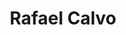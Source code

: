 ---
title: 'Rafael Calvo'
pageTitle: "Homepage of the portfolio of"
layout: 'layouts/home.njk'
headerTitle: 'Greetings!'
metaDesc: "Website/portfolio of Rafael Calvo"
home:
  greeting: "Greetings!"
  intro: "I'm a front-end and WordPress developer who helps small businesses improve their online presence by creating a fast and SEO friendly websites."
  introShort: "and I'll make you a website that'll help you catch more clients."
featuredWork:
  title: "Selected work"
  summary: "Some projects that will give you an idea of ​​what I do."
recentArticles:
 title: "I halso have a blog!"
 summary: "Some recent articles and thoughts."
aboutHome: 
 title: "Something short about me"
 summary: "Section where I make a summary about myself and name the technologies I use and other keywords that are attractive."
---